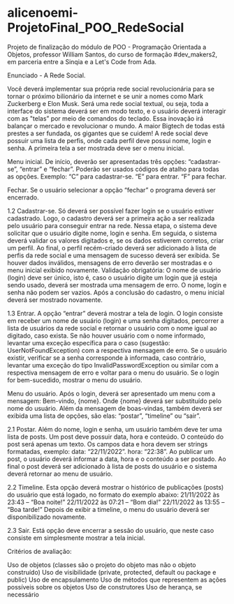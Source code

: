 # alicenoemi-ProjetoFinal_POO_RedeSocial

Projeto de finalização do módulo de POO - Programação Orientada a Objetos, professor William Santos, do curso de formação #dev_makers2, 
em parceria entre a Sinqia e a Let's Code from Ada.

Enunciado - 
A Rede Social.

Você deverá implementar sua própria rede social revolucionária para se tornar o próximo bilionário da internet e se unir a nomes como Mark Zuckerberg e Elon Musk. 
Será uma rede social textual, ou seja, toda a interface do sistema deverá ser em modo texto, e o usuário deverá interagir com as "telas” por meio de comandos do teclado. 
Essa inovação irá balançar o mercado e revolucionar o mundo. A maior Bigtech de todas está prestes a ser fundada, os gigantes que se cuidem! 
A rede social deve possuir uma lista de perfis, onde cada perfil deve possui nome, login e senha. A primeira tela a ser mostrada deve ser o menu inicial.

Menu inicial.
De início, deverão ser apresentadas três opções: “cadastrar-se”, “entrar” e “fechar”. Poderão ser usados códigos de atalho para todas as opções. Exemplo:
“C” para cadastrar-se.
“E” para entrar.
“F” para fechar.

Fechar.
Se o usuário selecionar a opção “fechar” o programa deverá ser encerrado.

1.2 Cadastrar-se.
Só deverá ser possível fazer login se o usuário estiver cadastrado. Logo, o cadastro deverá ser a primeira ação a ser realizada pelo usuário para conseguir entrar na rede. Nessa etapa, o sistema deve solicitar que o usuário digite nome, login e senha. Em seguida, o sistema deverá validar os valores digitados e, se os dados estiverem corretos, criar um perfil. Ao final, o perfil recém-criado deverá ser adicionado à lista de perfis da rede social e uma mensagem de sucesso deverá ser exibida. Se houver dados inválidos, mensagens de erro deverão ser mostradas e o menu inicial exibido novamente.
Validação obrigatória:
O nome de usuário (login) deve ser único, isto é, caso o usuário digite um login que já esteja sendo usado, deverá ser mostrada uma mensagem de erro.
O nome, login e senha não podem ser vazios.
Após a conclusão do cadastro, o menu inicial deverá ser mostrado novamente.

1.3 Entrar.
A opção “entrar” deverá mostrar a tela de login. O login consiste em receber um nome de usuário (login) e uma senha digitados, percorrer a lista de usuários da rede social e retornar o usuário com o nome igual ao digitado, caso exista. 
Se não houver usuário com o nome informado, levantar uma exceção específica para o caso (sugestão: UserNotFoundException) com a respectiva mensagem de erro.
Se o usuário existir, verificar se a senha corresponde à informada, caso contrário, levantar uma exceção do tipo InvalidPasswordException ou similar com a respectiva mensagem de erro e voltar para o menu do usuário.
Se o login for bem-sucedido, mostrar o menu do usuário.

Menu do usuário.
Após o login, deverá ser apresentado um menu com a mensagem: Bem-vindo, {nome}. Onde {nome} deverá ser substituído pelo nome do usuário. Além da mensagem de boas-vindas, também deverá ser exibida uma lista de opções, são elas: “postar”, “timeline” ou “sair”.

2.1 Postar.
Além do nome, login e senha, um usuário também deve ter uma lista de posts. Um post deve possuir data, hora e conteúdo. O conteúdo do post será apenas um texto. Os campos data e hora devem ser strings formatadas, exemplo:
data: “22/11/2022”.
hora: “22:38”.
Ao publicar um post, o usuário deverá informar a data, hora e o conteúdo a ser postado. Ao final o post deverá ser adicionado à lista de posts do usuário e o sistema deverá retornar ao menu de usuário.

2.2 Timeline.
Esta opção deverá mostrar o histórico de publicações (posts) do usuário que está logado, no formato do exemplo abaixo:
21/11/2022 às 23:43 – “Boa noite!”
22/11/2022 às 07:21 – “Bom dia!”
22/11/2022 às 13:55 – “Boa tarde!”
Depois de exibir a timeline, o menu do usuário deverá ser disponibilizado novamente.

2.3 Sair.
Está opção deve encerrar a sessão do usuário, que neste caso consiste em simplesmente mostrar a tela inicial.

Critérios de avaliação:

Uso de objetos (classes são o projeto do objeto mas não o objeto construído)
Uso de visibilidade (private, protected, default ou package e public)
Uso de encapsulamento
Uso de métodos que representem as ações possíveis sobre os objetos
Uso de construtores
Uso de herança, se necessário

